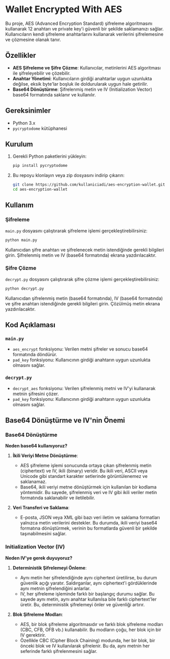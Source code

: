 # Wallet Encrypted With AES

Bu proje, AES (Advanced Encryption Standard) şifreleme algoritmasını kullanarak 12 anahtarı ve private key'i güvenli bir şekilde saklamanızı sağlar. Kullanıcıların kendi şifreleme anahtarlarını kullanarak verilerini şifrelemesine ve çözmesine olanak tanır.

## Özellikler

- **AES Şifreleme ve Şifre Çözme**: Kullanıcılar, metinlerini AES algoritması ile şifreleyebilir ve çözebilir.
- **Anahtar Yönetimi**: Kullanıcıların girdiği anahtarlar uygun uzunlukta değilse, eksik byte'lar boşluk ile doldurularak uygun hale getirilir.
- **Base64 Dönüştürme**: Şifrelenmiş metin ve IV (Initialization Vector) base64 formatında saklanır ve kullanılır.

## Gereksinimler

- Python 3.x
- `pycryptodome` kütüphanesi

## Kurulum

1. Gerekli Python paketlerini yükleyin:

    ```bash
    pip install pycryptodome
    ```

2. Bu repoyu klonlayın veya zip dosyasını indirip çıkarın:

    ```bash
    git clone https://github.com/kullaniciadi/aes-encryption-wallet.git
    cd aes-encryption-wallet
    ```

## Kullanım

### Şifreleme

`main.py` dosyasını çalıştırarak şifreleme işlemi gerçekleştirebilirsiniz:

```bash
python main.py
```

Kullanıcıdan şifre anahtarı ve şifrelenecek metin istendiğinde gerekli bilgileri girin. Şifrelenmiş metin ve IV (base64 formatında) ekrana yazdırılacaktır.

### Şifre Çözme

`decrypt.py` dosyasını çalıştırarak şifre çözme işlemi gerçekleştirebilirsiniz:

```bash
python decrypt.py
```

Kullanıcıdan şifrelenmiş metin (base64 formatında), IV (base64 formatında) ve şifre anahtarı istendiğinde gerekli bilgileri girin. Çözülmüş metin ekrana yazdırılacaktır.

## Kod Açıklaması

### `main.py`

- `aes_encrypt` fonksiyonu: Verilen metni şifreler ve sonucu base64 formatında döndürür.
- `pad_key` fonksiyonu: Kullanıcının girdiği anahtarın uygun uzunlukta olmasını sağlar.

### `decrypt.py`

- `decrypt_aes` fonksiyonu: Verilen şifrelenmiş metni ve IV'yi kullanarak metnin şifresini çözer.
- `pad_key` fonksiyonu: Kullanıcının girdiği anahtarın uygun uzunlukta olmasını sağlar.



## Base64 Dönüştürme ve IV'nin Önemi

### Base64 Dönüştürme
**Neden base64 kullanıyoruz?**

1. **İkili Veriyi Metne Dönüştürme**:
   - AES şifreleme işlemi sonucunda ortaya çıkan şifrelenmiş metin (ciphertext) ve IV, ikili (binary) veridir. Bu ikili veri, ASCII veya Unicode gibi standart karakter setlerinde görüntülenemez ve saklanamaz.
   - Base64, ikili veriyi metne dönüştürmek için kullanılan bir kodlama yöntemidir. Bu sayede, şifrelenmiş veri ve IV gibi ikili veriler metin formatında saklanabilir ve iletilebilir.

2. **Veri Transferi ve Saklama**:
   - E-posta, JSON veya XML gibi bazı veri iletim ve saklama formatları yalnızca metin verilerini destekler. Bu durumda, ikili veriyi base64 formatına dönüştürmek, verinin bu formatlarda güvenli bir şekilde taşınabilmesini sağlar.

### Initialization Vector (IV)
**Neden IV'ye gerek duyuyoruz?**

1. **Deterministik Şifrelemeyi Önleme**:
   - Aynı metin her şifrelendiğinde aynı ciphertext üretilirse, bu durum güvenlik açığı yaratır. Saldırganlar, aynı ciphertext'i gördüklerinde aynı metnin şifrelendiğini anlarlar.
   - IV, her şifreleme işleminde farklı bir başlangıç durumu sağlar. Bu sayede aynı metin, aynı anahtar kullanılsa bile farklı ciphertext'ler üretir. Bu, deterministik şifrelemeyi önler ve güvenliği artırır.

2. **Blok Şifreleme Modları**:
   - AES, bir blok şifreleme algoritmasıdır ve farklı blok şifreleme modları (CBC, CFB, OFB vb.) kullanabilir. Bu modların çoğu, her blok için bir IV gerektirir.
   - Özellikle CBC (Cipher Block Chaining) modunda, her bir blok, bir önceki blok ve IV kullanılarak şifrelenir. Bu da, aynı metnin her seferinde farklı şifrelenmesini sağlar.


